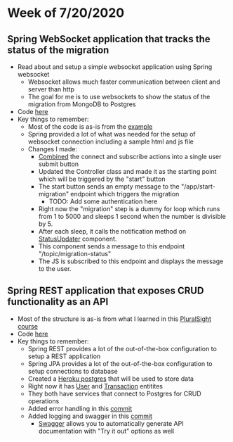 # Week of 7/20/2020

## Spring WebSocket application that tracks the status of the migration

- Read about and setup a simple websocket application using Spring websocket
	- Websocket allows much faster communication between client and server than http
	- The goal for me is to use websockets to show the status of the migration from MongoDB to Postgres
- Code [here](https://github.com/AnandGurumurthi/mongo-to-pg-migrator)
- Key things to remember:
  - Most of the code is as-is from the [example](https://github.com/spring-guides/gs-messaging-stomp-websocket)
  - Spring provided a lot of what was needed for the setup of websocket connection including a sample html and js file
  - Changes I made:
    - [Combined](https://github.com/AnandGurumurthi/mongo-to-pg-migrator/blob/master/src/main/resources/static/app.js#L15) the connect and subscribe actions into a single user submit button
    - Updated the Controller class and made it as the starting point which will be triggered by the "start" button
    - The start button sends an empty message to the "/app/start-migration" endpoint which triggers the migration
      - TODO: Add some authentication here
    - Right now the "migration" step is a dummy for loop which runs from 1 to 5000 and sleeps 1 second when the number is divisible by 5. 
    - After each sleep, it calls the notification method on [StatusUpdater](https://github.com/AnandGurumurthi/mongo-to-pg-migrator/blob/master/src/main/java/com/learning/migrator/StatusUpdater.java) component. 
    - This component sends a message to this endpoint "/topic/migration-status"
    - The JS is subscribed to this endpoint and displays the message to the user.

## Spring REST application that exposes CRUD functionality as an API

- Most of the structure is as-is from what I learned in this [PluralSight course](https://app.pluralsight.com/library/courses/spring-rest)
- Code [here](https://github.com/AnandGurumurthi/finance-tracking-rest-api)
- Key things to remember:
	- Spring REST provides a lot of the out-of-the-box configuration to setup a REST application
	- Spring JPA provides a lot of the out-of-the-box configuration to setup connections to database
	- Created a [Heroku postgres](https://devcenter.heroku.com/articles/heroku-postgresql) that will be used to store data
	- Right now it has [User](https://github.com/AnandGurumurthi/finance-tracking-rest-api/blob/master/src/main/java/com/financetracking/restapi/models/User.java) and [Transaction](https://github.com/AnandGurumurthi/finance-tracking-rest-api/blob/master/src/main/java/com/financetracking/restapi/models/Transaction.java) entitites
	- They both have services that connect to Postgres for CRUD operations
	- Added error handling in this [commit](https://github.com/AnandGurumurthi/finance-tracking-rest-api/commit/85da9757d36492dae20c152f6bfaa2a8964d79dd)
	- Added logging and swagger in this [commit](https://github.com/AnandGurumurthi/finance-tracking-rest-api/commit/34bb74fb717b3a9ec2b954ba144843af3651ced7)
		- [Swagger](https://swagger.io/) allows you to automatically generate API documentation with "Try it out" options as well 
